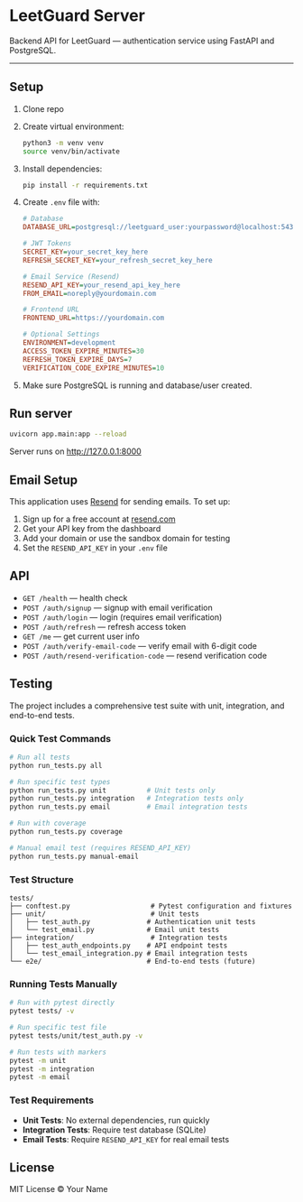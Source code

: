 # LeetGuard Server

Backend API for LeetGuard — authentication service using FastAPI and PostgreSQL.

---

## Setup

1. Clone repo
2. Create virtual environment:
   ```bash
   python3 -m venv venv
   source venv/bin/activate
   ```
3. Install dependencies:
   ```bash
   pip install -r requirements.txt
   ```
4. Create `.env` file with:

   ```ini
   # Database
   DATABASE_URL=postgresql://leetguard_user:yourpassword@localhost:5432/leetguard

   # JWT Tokens
   SECRET_KEY=your_secret_key_here
   REFRESH_SECRET_KEY=your_refresh_secret_key_here

   # Email Service (Resend)
   RESEND_API_KEY=your_resend_api_key_here
   FROM_EMAIL=noreply@yourdomain.com

   # Frontend URL
   FRONTEND_URL=https://yourdomain.com

   # Optional Settings
   ENVIRONMENT=development
   ACCESS_TOKEN_EXPIRE_MINUTES=30
   REFRESH_TOKEN_EXPIRE_DAYS=7
   VERIFICATION_CODE_EXPIRE_MINUTES=10
   ```

5. Make sure PostgreSQL is running and database/user created.

## Run server

```bash
uvicorn app.main:app --reload
```

Server runs on http://127.0.0.1:8000

## Email Setup

This application uses [Resend](https://resend.com) for sending emails. To set up:

1. Sign up for a free account at [resend.com](https://resend.com)
2. Get your API key from the dashboard
3. Add your domain or use the sandbox domain for testing
4. Set the `RESEND_API_KEY` in your `.env` file

## API

- `GET /health` — health check
- `POST /auth/signup` — signup with email verification
- `POST /auth/login` — login (requires email verification)
- `POST /auth/refresh` — refresh access token
- `GET /me` — get current user info
- `POST /auth/verify-email-code` — verify email with 6-digit code
- `POST /auth/resend-verification-code` — resend verification code

## Testing

The project includes a comprehensive test suite with unit, integration, and end-to-end tests.

### Quick Test Commands

```bash
# Run all tests
python run_tests.py all

# Run specific test types
python run_tests.py unit          # Unit tests only
python run_tests.py integration   # Integration tests only
python run_tests.py email         # Email integration tests

# Run with coverage
python run_tests.py coverage

# Manual email test (requires RESEND_API_KEY)
python run_tests.py manual-email
```

### Test Structure

```
tests/
├── conftest.py                    # Pytest configuration and fixtures
├── unit/                          # Unit tests
│   ├── test_auth.py              # Authentication unit tests
│   └── test_email.py             # Email unit tests
├── integration/                   # Integration tests
│   ├── test_auth_endpoints.py    # API endpoint tests
│   └── test_email_integration.py # Email integration tests
└── e2e/                          # End-to-end tests (future)
```

### Running Tests Manually

```bash
# Run with pytest directly
pytest tests/ -v

# Run specific test file
pytest tests/unit/test_auth.py -v

# Run tests with markers
pytest -m unit
pytest -m integration
pytest -m email
```

### Test Requirements

- **Unit Tests**: No external dependencies, run quickly
- **Integration Tests**: Require test database (SQLite)
- **Email Tests**: Require `RESEND_API_KEY` for real email tests

## License

MIT License © Your Name
